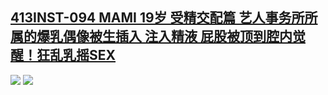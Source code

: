 ## [413INST-094 MAMI 19岁 受精交配篇 艺人事务所所属的爆乳偶像被生插入 注入精液 屁股被顶到腔内觉醒！狂乱乳摇SEX](https://cdn.jsdelivr.net/gh/ghcdn/413inst-094-C/index.html)
![](https://image.mgstage.com/images/insta/413inst/094/pb_e_413inst-094.jpg)
![](https://www.tuchuang188.com/tupian/forum/202102/20/113917kdn7z5v552v3d7dd.jpg)
